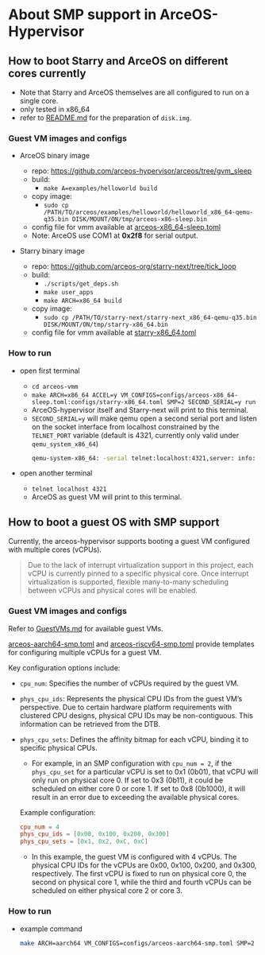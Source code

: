 # About SMP support in ArceOS-Hypervisor

## How to boot Starry and ArceOS on different cores currently

* Note that Starry and ArceOS themselves are all configured to run on a single core.
* only tested in x86_64
* refer to [README.md](../README.md) for the preparation of `disk.img`.

### Guest VM images and configs

* ArceOS binary image
    * repo: https://github.com/arceos-hypervisor/arceos/tree/gvm_sleep
    * build: 
        * `make A=examples/helloworld build`
    * copy image: 
        * `sudo cp /PATH/TO/arceos/examples/helloworld/helloworld_x86_64-qemu-q35.bin DISK/MOUNT/ON/tmp/arceos-x86-sleep.bin`
    * config file for vmm available at [arceos-x86_64-sleep.toml](../arceos-vmm/configs/arceos-x86_64-sleep.toml)
    * Note: ArceOS use COM1 at **0x2f8** for serial output.

* Starry binary image
    * repo: https://github.com/arceos-org/starry-next/tree/tick_loop
    * build: 
        * `./scripts/get_deps.sh`
        * `make user_apps`
        * `make ARCH=x86_64 build`
    * copy image: 
        * `sudo cp /PATH/TO/starry-next/starry-next_x86_64-qemu-q35.bin DISK/MOUNT/ON/tmp/starry-x86_64.bin`
    * config file for vmm available at [starry-x86_64.toml](../arceos-vmm/configs/starry-x86_64.toml)

### How to run

* open first terminal
    * `cd arceos-vmm`
    * `make ARCH=x86_64 ACCEL=y VM_CONFIGS=configs/arceos-x86_64-sleep.toml:configs/starry-x86_64.toml SMP=2 SECOND_SERIAL=y run`
    * ArceOS-hypervisor itself and Starry-next will print to this terminal.
    * `SECOND_SERIAL=y` will make qemu open a second serial port and listen on the socket interface from localhost constrained by the `TELNET_PORT` variable (default is 4321, currently only valid under `qemu_system_x86_64`)
        ```bash
        qemu-system-x86_64: -serial telnet:localhost:4321,server: info: QEMU waiting for connection on: disconnected:telnet:127.0.0.1:4321,server=on
        ```

* open another terminal
    * `telnet localhost 4321`
    * ArceOS as guest VM will print to this terminal.

## How to boot a guest OS with SMP support

Currently, the arceos-hypervisor supports booting a guest VM configured with multiple cores (vCPUs). 

> Due to the lack of interrupt virtualization support in this project, each vCPU is currently pinned to a specific physical core. 
> Once interrupt virtualization is supported, flexible many-to-many scheduling between vCPUs and physical cores will be enabled.

### Guest VM images and configs

Refer to [GuestVMs.md](./GuestVMs.md) for available guest VMs.

[arceos-aarch64-smp.toml](../arceos-vmm/configs/arceos-aarch64-smp.toml) and [arceos-riscv64-smp.toml](../arceos-vmm/configs/arceos-riscv64-smp.toml) provide templates for configuring multiple vCPUs for a guest VM. 

Key configuration options include:
* `cpu_num`: Specifies the number of vCPUs required by the guest VM.
* `phys_cpu_ids`: Represents the physical CPU IDs from the guest VM’s perspective. Due to certain hardware platform requirements with clustered CPU designs, physical CPU IDs may be non-contiguous. This information can be retrieved from the DTB.
* `phys_cpu_sets`: Defines the affinity bitmap for each vCPU, binding it to specific physical CPUs.
    * For example, in an SMP configuration with `cpu_num = 2`, if the `phys_cpu_set` for a particular vCPU is set to 0x1 (0b01), that vCPU will only run on physical core 0. If set to 0x3 (0b11), it could be scheduled on either core 0 or core 1. If set to 0x8 (0b1000), it will result in an error due to exceeding the available physical cores.

    Example configuration:

    ```toml
    cpu_num = 4
    phys_cpu_ids = [0x00, 0x100, 0x200, 0x300]
    phys_cpu_sets = [0x1, 0x2, 0xC, 0xC]
    ```
    * In this example, the guest VM is configured with 4 vCPUs. The physical CPU IDs for the vCPUs are 0x00, 0x100, 0x200, and 0x300, respectively. The first vCPU is fixed to run on physical core 0, the second on physical core 1, while the third and fourth vCPUs can be scheduled on either physical core 2 or core 3.

### How to run

* example command

    ```bash
    make ARCH=aarch64 VM_CONFIGS=configs/arceos-aarch64-smp.toml SMP=2 run
    ```